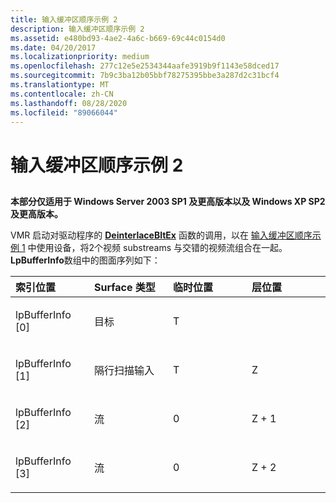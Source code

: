 ```yaml
---
title: 输入缓冲区顺序示例 2
description: 输入缓冲区顺序示例 2
ms.assetid: e480bd93-4ae2-4a6c-b669-69c44c0154d0
ms.date: 04/20/2017
ms.localizationpriority: medium
ms.openlocfilehash: 277c12e5e2534344aafe3919b9f1143e58dced17
ms.sourcegitcommit: 7b9c3ba12b05bbf78275395bbe3a287d2c31bcf4
ms.translationtype: MT
ms.contentlocale: zh-CN
ms.lasthandoff: 08/28/2020
ms.locfileid: "89066044"
---
```

# <a name="input-buffer-order-example-2"></a>输入缓冲区顺序示例 2


## <span id="ddk_input_buffer_order_example_2_gg"></span><span id="DDK_INPUT_BUFFER_ORDER_EXAMPLE_2_GG"></span>


**本部分仅适用于 Windows Server 2003 SP1 及更高版本以及 Windows XP SP2 及更高版本。**

VMR 启动对驱动程序的 [**DeinterlaceBltEx**](./dxva-deinterlacebobdeviceclass-deinterlacebltex.md) 函数的调用，以在 [输入缓冲区顺序示例 1](input-buffer-order-example-1.md) 中使用设备，将2个视频 substreams 与交错的视频流组合在一起。 **LpBufferInfo**数组中的图面序列如下：

<table>
<colgroup>
<col width="25%" />
<col width="25%" />
<col width="25%" />
<col width="25%" />
</colgroup>
<thead>
<tr class="header">
<th align="left">索引位置</th>
<th align="left">Surface 类型</th>
<th align="left">临时位置</th>
<th align="left">层位置</th>
</tr>
</thead>
<tbody>
<tr class="odd">
<td align="left"><p>lpBufferInfo [0]</p></td>
<td align="left"><p>目标</p></td>
<td align="left"><p>T</p></td>
<td align="left"></td>
</tr>
<tr class="even">
<td align="left"><p>lpBufferInfo [1]</p></td>
<td align="left"><p>隔行扫描输入</p></td>
<td align="left"><p>T</p></td>
<td align="left"><p>Z</p></td>
</tr>
<tr class="odd">
<td align="left"><p>lpBufferInfo [2]</p></td>
<td align="left"><p>流</p></td>
<td align="left"><p>0</p></td>
<td align="left"><p>Z + 1</p></td>
</tr>
<tr class="even">
<td align="left"><p>lpBufferInfo [3]</p></td>
<td align="left"><p>流</p></td>
<td align="left"><p>0</p></td>
<td align="left"><p>Z + 2</p></td>
</tr>
</tbody>
</table>

 

 

